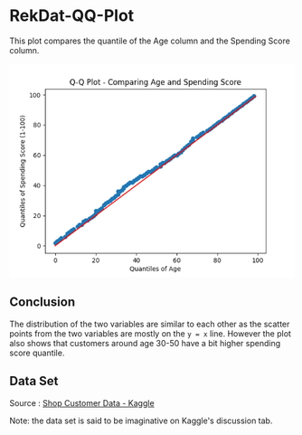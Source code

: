 # RekDat-QQ-Plot
This plot compares the quantile of the Age column and the Spending Score column.

![](https://raw.githubusercontent.com/ahmadzaki2975/RekDat-QQ-Plot/main/Figure_1.png)

## Conclusion
The distribution of the two variables are similar to each other as the scatter points from the two variables are mostly on the `y = x` line. However the plot also shows that customers around age 30-50 have a bit higher spending score quantile.

## Data Set
Source : [Shop Customer Data - Kaggle](https://www.kaggle.com/datasets/datascientistanna/customers-dataset/discussion/395405)

Note: the data set is said to be imaginative on Kaggle's discussion tab.

